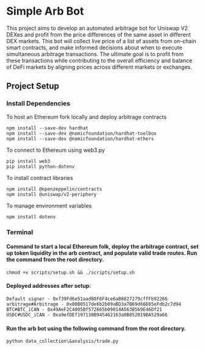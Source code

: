# Simple Arb Bot 
This project aims to develop an automated arbitrage bot for Uniswap V2 DEXes and profit from the price differences of the same asset in different DEX markets. This bot will collect live price of a list of assets from on-chain smart contracts, and make informed decisions about when to execute simultaneous arbitrage transactions. The ultimate goal is to profit from these transactions while contributing to the overall efficiency and balance of DeFi markets by aligning prices across different markets or exchanges. 

## Project Setup
### Install Dependencies
To host an Ethereum fork locally and deploy arbitrage contracts

    npm install --save-dev hardhat 
    npm install --save-dev @nomicfoundation/hardhat-toolbox
    npm install --save-dev @nomicfoundation/hardhat-ethers
    
To connect to Ethereum using web3.py

    pip install web3
    pip install python-dotenv

To install contract libraries

    npm install @openzeppelin/contracts
    npm install @uniswap/v2-periphery


To manage environment variables

    npm install dotenv


### Terminal
#### Command to start a local Ethereum folk, deploy the arbitrage contract, set up token liquidity in the arb contract, and populate valid trade routes. Run the command from the root directory.
```
chmod +x scripts/setup.sh && ./scripts/setup.sh
```

#### Deployed addresses after setup:
    Default signer - 0xf39Fd6e51aad88F6F4ce6aB8827279cffFb92266
    arbitrage#Arbitrage - 0x00B0517de6b2b09aBD3a7B69d66D85eFdb2c7d94
    BTC#BTC_iCAN - 0x49AeF2C4005Bf572665b09014A563B5b9E46Df21
    USDC#USDC_iCAN - 0xa9efDEf197130B945462163a0B852019BA529a66

#### Run the arb bot using the following command from the root directory.
```
python data_collection\&analysis/trade.py 
```